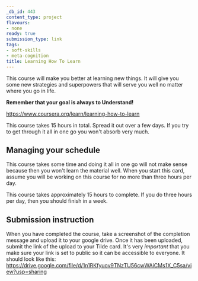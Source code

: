 ```yaml
---
_db_id: 443
content_type: project
flavours:
- none
ready: true
submission_type: link
tags:
- soft-skills
- meta-cognition
title: Learning How To Learn
---
```


This course will make you better at learning new things. It will give you some new strategies and superpowers that will serve you well no matter where you go in life.

**Remember that your goal is always to Understand!**

https://www.coursera.org/learn/learning-how-to-learn

This course takes 15 hours in total. Spread it out over a few days. If you try to get through it all in one go you won't absorb very much.

## Managing your schedule

This course takes some time and doing it all in one go will not make sense because then you won't learn the material well. When you start this card, assume you will be working on this course for no more than three hours per day.

This course takes approximately 15 hours to complete. If you do three hours per day, then you should finish in a week.

## Submission instruction

When you have completed the course, take a screenshot of the completion message and upload it to your google drive. Once it has been uploaded, submit the link of the upload to your Tilde card.
It's very *important* that you make sure your link is set to public so it can be accessible to everyone.
It should look like this:
https://drive.google.com/file/d/1n1RKfyuov9TNzTU56cwWAiCMs1X_C5sa/view?usp=sharing